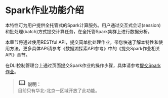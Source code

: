 # Spark作业功能介绍<a name="dli_01_0312"></a>

本特性可为用户提供全托管式的Spark计算服务。用户通过交互式会话\(session\)和批处理\(batch\)方式提交计算任务，在全托管Spark集群上进行数据分析。

本章节将通过使用RESTful API，提交简单批处理作业，带您快速了解本特性和使用方法。更多具体API请参考《数据湖探索API参考》中的《提交Spark作业相关API》章节。

在DLI控制管理台上通过页面提交Spark作业的操作步骤，具体请参考[提交Spark作业](提交Spark作业.md)。

>![](public_sys-resources/icon-note.gif) **说明：**   
>目前只有华北-北京一区域开放了此功能。  

